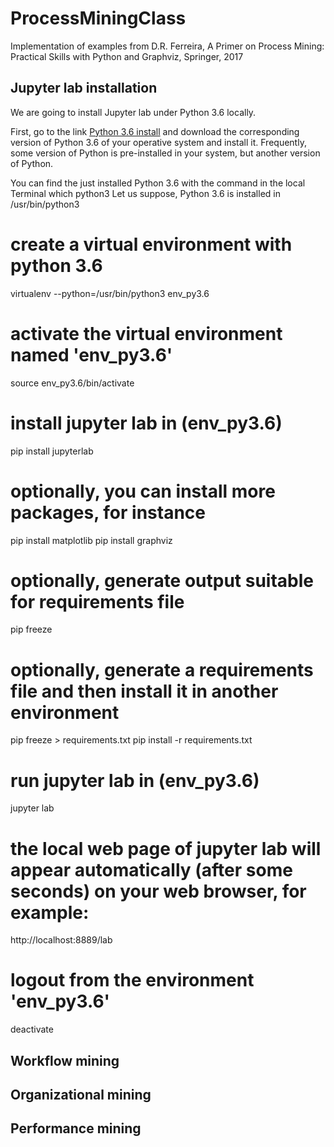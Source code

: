 # ProcessMiningClass
Implementation of examples from D.R. Ferreira, A Primer on Process Mining: Practical Skills with Python and Graphviz, Springer, 2017

## Jupyter lab installation
We are going to install Jupyter lab under Python 3.6 locally.

First, go to the link [Python 3.6 install](https://www.python.org/downloads/release/python-360/) and download the corresponding version of Python 3.6 of your operative system and install it. Frequently, some version of Python is pre-installed in your system, but another version of Python.

You can find the just installed Python 3.6 with the command in the local Terminal
  which python3
Let us suppose, Python 3.6 is installed in /usr/bin/python3

# create a virtual environment with python 3.6
virtualenv --python=/usr/bin/python3 env_py3.6

# activate the virtual environment named 'env_py3.6'
source env_py3.6/bin/activate

# install jupyter lab in (env_py3.6)
pip install jupyterlab

# optionally, you can install more packages, for instance
pip install matplotlib
pip install graphviz

# optionally, generate output suitable for requirements file
pip freeze

# optionally, generate a requirements file and then install it in another environment
pip freeze > requirements.txt
pip install -r requirements.txt

# run jupyter lab in (env_py3.6)
jupyter lab

# the local web page of jupyter lab will appear automatically (after some seconds) on your web browser, for example:
http://localhost:8889/lab

# logout from the environment 'env_py3.6'
deactivate

## Workflow mining

## Organizational mining

## Performance mining

